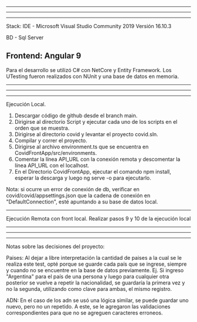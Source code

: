 ------------------------------------------------------------------------------------------
------------------------------------------------------------------------------------------
------------------------------------------------------------------------------------------
Stack:
IDE - Microsoft Visual Studio Community 2019
Versión 16.10.3

BD - Sql Server

Frontend: Angular 9 
------------------------------------------------------------------------------------------


Para el desarrollo se utilizó C# con NetCore y Entity Framework.
Los UTesting fueron realizados con NUnit y una base de datos en memoria. 

------------------------------------------------------------------------------------------
------------------------------------------------------------------------------------------
------------------------------------------------------------------------------------------

Ejecución Local.

1. Descargar código de github desde el branch main.
2. Dirigirse al directorio Script y ejecutar cada uno de los scripts en el orden que se muestra.
4. Dirigirse al directorio covid y levantar el proyecto covid.sln.
5. Compilar y correr el proyecto.
8. Dirigirse al archivo environment.ts que se encuentra en CovidFrontApp/src/environments.
9. Comentar la línea API_URL con la conexión remota y descomentar la línea API_URL con el localhost.
10. En el Directorio CovidFrontApp, ejecutar el comando npm install, esperar la descarga y luego ng serve -o para ejecutarlo.

Nota: si ocurre un error de conexión de db, verificar en covid/covid/appsettings.json que la cadena de conexión en "DefaultConnection", esté apuntando a su base de datos local.

------------------------------------------------------------------------------------------
Ejecución Remota con front local.
Realizar pasos 9 y 10 de la ejecución local

------------------------------------------------------------------------------------------
------------------------------------------------------------------------------------------
------------------------------------------------------------------------------------------
Notas sobre las decisiones del proyecto:

Paises: Al dejar a libre interpretación la cantidad de paises a la cual se le realiza este test, opté porque se guarde cada país que se ingrese, siempre y cuando no se encuentre en la base de datos previamente.
Ej. Si ingreso "Argentina" para el país de una persona y luego para cualquier otra posterior se vuelve a repetir la nacionalidad, se guardaría la primera vez y no la segunda, utilizando como clave para ambas, el mismo registro.

ADN: En el caso de los adn se usó una lógica similar, se puede guardar uno nuevo, pero no un repetido. A este, se le agregaron las validaciones correspondientes para que no se agreguen caracteres erroneos.

